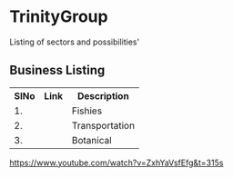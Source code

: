 # TrinityGroup
Listing of sectors and possibilities' 


## Business Listing

<table>
<tr><th>SlNo</th><th>Link</th><th>Description</th></tr>
  <tr><td>1.</td><td></td><td>Fishies</td></tr>
  <tr><td>2.</td><td></td><td>Transportation</td></tr>
  <tr><td>3.</td><td></td><td>Botanical </td></tr>
</table>


https://www.youtube.com/watch?v=ZxhYaVsfEfg&t=315s

